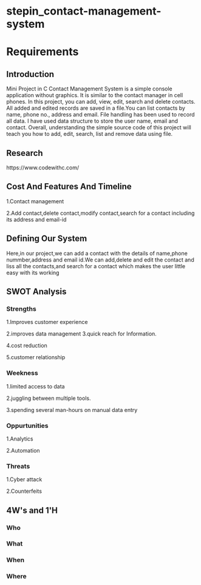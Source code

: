 # stepin_contact-management-system
<h1> Requirements </h1>
<h2>Introduction </h2>
Mini Project in C Contact Management System is a simple console application without graphics. It is similar to the contact manager in cell phones. In this  project, you can add, view, edit, search and delete contacts. All added and edited records are saved in a file.You can list contacts by name, phone no., address and email. File handling has been used to record all data. I have used data structure to store the user name, email and contact. Overall, understanding the simple source code of this project will teach you how to add, edit, search, list and remove data using file.
<h2> Research </h2>
https://www.codewithc.com/
<h2> Cost And Features And Timeline </h2>
1.Contact management

2.Add contact,delete contact,modify contact,search for a contact including its address and email-id
<h2> Defining Our System </h2>
Here,in our project,we can add a contact with the details of name,phone nummber,address and email id.We can add,delete and edit the contact and liss all the contacts,and search for a contact which makes the user little easy with its working
<h2>SWOT Analysis </h2>
<h3>Strengths</h3>
1.Improves customer experience

2.improves data management
3.quick reach for Information.

4.cost reduction

5.customer relationship
<h3> Weekness</h3>
1.limited access to data

2.juggling between multiple tools.

3.spending several man-hours on manual data entry
<h3> Oppurtunities </h3>
1.Analytics

2.Automation
<h3> Threats </h3>
1.Cyber attack

2.Counterfeits
<h2>4W's and 1'H</h2>
<h3>Who</h3>
<h3>What</h3>
<h3>When</h3>
<h3>Where</h3>


